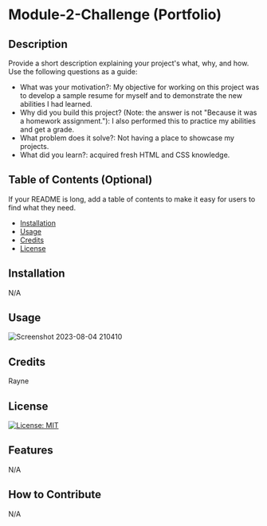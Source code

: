 # Module-2-Challenge (Portfolio)

## Description

Provide a short description explaining your project's what, why, and how. Use the following questions as a guide:

- What was your motivation?: My objective for working on this project was to develop a sample resume for myself and to demonstrate the new abilities I had learned. 
- Why did you build this project? (Note: the answer is not "Because it was a homework assignment."): I also performed this to practice my abilities and get a grade.
- What problem does it solve?: Not having a place to showcase my projects.
- What did you learn?: acquired fresh HTML and CSS knowledge.

## Table of Contents (Optional)

If your README is long, add a table of contents to make it easy for users to find what they need.

- [Installation](#installation)
- [Usage](#usage)
- [Credits](#credits)
- [License](#license)

## Installation

N/A

## Usage

![Screenshot 2023-08-04 210410](https://github.com/NormallyRayne/Module-2-Challenge/assets/80601826/315894da-06c1-4415-896e-7ae19647abb8)


## Credits
 Rayne

## License

 [![License: MIT](https://img.shields.io/badge/License-MIT-yellow.svg)](https://opensource.org/licenses/MIT)
 
## Features

N/A

## How to Contribute

N/A

